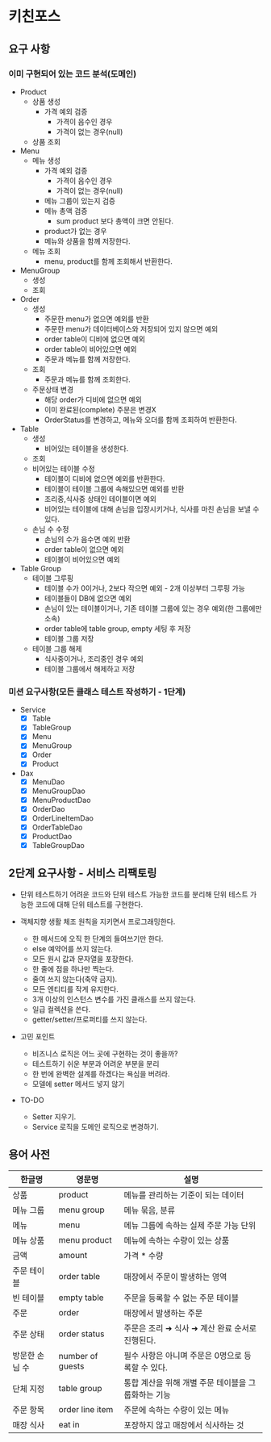 # 키친포스

## 요구 사항

### 이미 구현되어 있는 코드 분석(도메인)
- Product
    - 상품 생성
        - 가격 예외 검증
            - 가격이 음수인 경우
            - 가격이 없는 경우(null)
    - 상품 조회
- Menu
    - 메뉴 생성
        - 가격 예외 검증
            - 가격이 음수인 경우
            - 가격이 없는 경우(null)
        - 메뉴 그룹이 있는지 검증 
        - 메뉴 총액 검증
            - sum product 보다 총액이 크면 안된다.
        - product가 없는 경우  
        - 메뉴와 상품을 함께 저장한다.
    - 메뉴 조회 
        - menu, product를 함께 조회해서 반환한다.
- MenuGroup
    - 생성
    - 조회
- Order
    - 생성
        - 주문한 menu가 없으면 예외를 반환
        - 주문한 menu가 데이터베이스와 저장되어 있지 않으면 예외
        - order table이 디비에 없으면 예외
        - order table이 비어있으면 예외
        - 주문과 메뉴를 함께 저장한다.
    - 조회
        - 주문과 메뉴를 함께 조회한다.
    - 주문상태 변경
        - 해당 order가 디비에 없으면 예외
        - 이미 완료된(complete) 주문은 변경X
        - OrderStatus를 변경하고, 메뉴와 오더를 함께 조회하여 반환한다.
- Table
    - 생성
        - 비어있는 테이블을 생성한다.
    - 조회
    - 비어있는 테이블 수정
        - 테이블이 디비에 없으면 예외를 반환한다.  
        - 테이블이 테이블 그룹에 속해있으면 예외를 반환
        - 조리중,식사중 상태인 테이블이면 예외
        - 비어있는 테이블에 대해 손님을 입장시키거나, 식사를 마친 손님을 보낼 수 있다.   
    - 손님 수 수정
        - 손님의 수가 음수면 예외 반환
        - order table이 없으면 예외
        - 테이블이 비어있으면 예외 
- Table Group
    - 테이블 그루핑
        - 테이블 수가 0이거나, 2보다 작으면 예외 - 2개 이상부터 그루핑 가능 
        - 테이블들이 DB에 없으면 예외
        - 손님이 있는 테이블이거나, 기존 테이블 그룹에 있는 경우 예외(한 그룹에만 소속)
        - order table에 table group, empty 세팅 후 저장 
        - 테이블 그룹 저장
    - 테이블 그룹 해제
        - 식사중이거나, 조리중인 경우 예외
        - 테이블 그룹에서 해제하고 저장          

### 미션 요구사항(모든 클래스 테스트 작성하기 - 1단계)
- Service
    - [x] Table
    - [x] TableGroup
    - [x] Menu
    - [x] MenuGroup
    - [x] Order
    - [x] Product 
- Dax
    - [x] MenuDao
    - [x] MenuGroupDao
    - [x] MenuProductDao
    - [x] OrderDao
    - [x] OrderLineItemDao
    - [x] OrderTableDao
    - [x] ProductDao
    - [x] TableGroupDao

## 2단계 요구사항 - 서비스 리팩토링

- 단위 테스트하기 어려운 코드와 단위 테스트 가능한 코드를 분리해 단위 테스트 가능한 코드에 대해 단위 테스트를 구현한다.

- 객체지향 생활 체조 원칙을 지키면서 프로그래밍한다.
    - 한 메서드에 오직 한 단계의 들여쓰기만 한다.
    - else 예약어를 쓰지 않는다.
    - 모든 원시 값과 문자열을 포장한다.
    - 한 줄에 점을 하나만 찍는다.
    - 줄여 쓰지 않는다(축약 금지).
    - 모든 엔티티를 작게 유지한다.
    - 3개 이상의 인스턴스 변수를 가진 클래스를 쓰지 않는다.
    - 일급 컬렉션을 쓴다.
    - getter/setter/프로퍼티를 쓰지 않는다.   

- 고민 포인트 
    - 비즈니스 로직은 어느 곳에 구현하는 것이 좋을까?
    - 테스트하기 쉬운 부분과 어려운 부분을 분리
    - 한 번에 완벽한 설계를 하겠다는 욕심을 버려라.
    - 모델에 setter 메서드 넣지 않기

- TO-DO
    - Setter 지우기.
    - Service 로직을 도메인 로직으로 변경하기.

## 용어 사전

| 한글명 | 영문명 | 설명 |
| --- | --- | --- |
| 상품 | product | 메뉴를 관리하는 기준이 되는 데이터 |
| 메뉴 그룹 | menu group | 메뉴 묶음, 분류 |
| 메뉴 | menu | 메뉴 그룹에 속하는 실제 주문 가능 단위 |
| 메뉴 상품 | menu product | 메뉴에 속하는 수량이 있는 상품 |
| 금액 | amount | 가격 * 수량 |
| 주문 테이블 | order table | 매장에서 주문이 발생하는 영역 |
| 빈 테이블 | empty table | 주문을 등록할 수 없는 주문 테이블 |
| 주문 | order | 매장에서 발생하는 주문 |
| 주문 상태 | order status | 주문은 조리 ➜ 식사 ➜ 계산 완료 순서로 진행된다. |
| 방문한 손님 수 | number of guests | 필수 사항은 아니며 주문은 0명으로 등록할 수 있다. |
| 단체 지정 | table group | 통합 계산을 위해 개별 주문 테이블을 그룹화하는 기능 |
| 주문 항목 | order line item | 주문에 속하는 수량이 있는 메뉴 |
| 매장 식사 | eat in | 포장하지 않고 매장에서 식사하는 것 |
